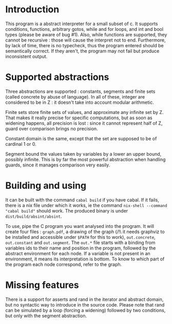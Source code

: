Introduction
============

This program is a abstract interpreter for a small subset of c. It supports
conditions, functions, arbitrary gotos, while and for loops, and int and bool
types (please be aware of bug #1). Also, while functions are supported, they
cannot be recursive : those will cause the interpret not to end. Furthermore,
by lack of time, there is no typecheck, thus the program entered should be
semantically correct. If they aren't, the program may not fail but produce
inconsistent output.

Supported abstractions
======================

Three abstractions are supported : constants, segments and finite sets (called
concrete by abuse of language). In all of these, integer are considered to
be in Z : it doesn't take into account modular arithmetic.

Finite sets store finite sets of values, and approximate any infinite set by
Z. That makes it really precise for specific computations, but as soon as
widening happens, all precision is lost : since it cannot represent half of
Z, guard over comparison brings no precision.

Constant domain is the same, except that the set are supposed to be of cardinal
1 or 0.

Segment bound the values taken by variables by a lower an upper bound, possibly
infinite. This is by far the most powerful abstraction when handling guards,
since it manages comparison very easily.

Building and using
==================

It can be built with the command `cabal build` if you have cabal. If it fails,
there is a nix file under which it works, ie the command
`nix-shell --command "cabal build"` should work. The produced binary is
under `dist/build/absint/absint`.

To use, pipe the C program you want analysed into the program. It will create
four files : `graph.pdf`, a drawing of the graph (/!\ it needs graphviz to be
installed and accessible under `$PATH` for this to work), `out.concrete`,
`out.constant` and `out.segment`. The `out.*` file starts with a binding from
variables ids to their name and position in the program, followed by the abstract
environment for each node. If a variable is not present in an environment, it
means its interpretation is bottom. To know to which part of the program each
node correspond, refer to the graph.

Missing features
================

There is a support for asserts and rand in the iterator and abstract domain,
but no syntactic way to introduce in the source code. Please note that rand
can be simulated by a loop (forcing a widening) followed by two conditions, but
only with the segment abstraction.

